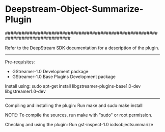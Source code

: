 # Deepstream-Object-Summarize-Plugin
################################################################################

Refer to the DeepStream SDK documentation for a description of the plugin.

--------------------------------------------------------------------------------
Pre-requisites:
- GStreamer-1.0 Development package
- GStreamer-1.0 Base Plugins Development package

Install using:
   sudo apt-get install libgstreamer-plugins-base1.0-dev libgstreamer1.0-dev

--------------------------------------------------------------------------------
Compiling and installing the plugin:
Run make and sudo make install

NOTE: To compile the sources, run make with "sudo" or root permission.

Checking and using the plugin: 
Run gst-inspect-1.0 icdsobjectsummarize
